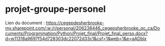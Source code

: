 # projet-groupe-personel

Lien du document : https://cegepdesherbrooke-my.sharepoint.com/:w:/r/personal/206238446_cegepsherbrooke_qc_ca/Documents/Programmation/Python/Projet_final/Projet_final_perso.docx?d=w11318a9697f54d728303dc22072d33c1&csf=1&web=1&e=aADblx
